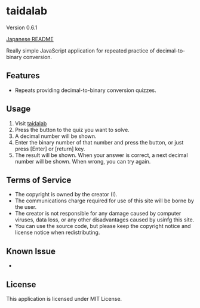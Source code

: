 # taidalab

Version 0.6.1

[Japanese README](README.ja.md)

Really simple JavaScript application for repeated practice of decimal-to-binary conversion.

## Features

- Repeats providing decimal-to-binary conversion quizzes.


## Usage

1. Visit [taidalab](http://taidalog.html.xdomain.jp/)
1. Press the button to the quiz you want to solve.
1. A decimal number will be shown.
1. Enter the binary number of that number and press the button, or just press [Enter] or [return] key.
1. The result will be shown. When your answer is correct, a next decimal number will be shown. When wrong, you can try again.


## Terms of Service

- The copyright is owned by the creator (I).
- The communications charge required for use of this site will be borne by the user.
- The creator is not responsible for any damage caused by computer viruses, data loss, or any other disadvantages caused by usinfg this site.
- You can use the source code, but please keep the copyright notice and license notice when redistributing.


## Known Issue

- 


## License

This application is licensed under MIT License.
